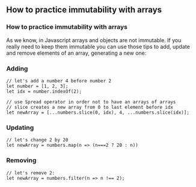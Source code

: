 ## How to practice immutability with arrays

### How to practice immutability with arrays 

As we know, in Javascript arrays and objects are not immutable. If you really need to keep them immutable you can use those tips to add, update and remove elements of an array, generating a new one:

### Adding
```
// let's add a number 4 before number 2
let number = [1, 2, 3];
let idx = number.indexOf(2);

// use Spread operator in order not to have an arrays of arrays
// slice creates a new array from 0 to last element before idx
let newArray = [...numbers.slice(0, idx), 4, ...numbers.slice(idx)];
```

### Updating
```
// let's change 2 by 20
let newArray = numbers.map(n => (n===2 ? 20 : n))
```

### Removing
```
// let's remove 2:
let newArray = numbers.filter(n => n !== 2);
```
